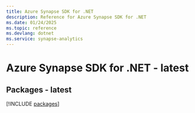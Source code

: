 ```yaml
---
title: Azure Synapse SDK for .NET
description: Reference for Azure Synapse SDK for .NET
ms.date: 01/24/2025
ms.topic: reference
ms.devlang: dotnet
ms.service: synapse-analytics
---
```

# Azure Synapse SDK for .NET - latest
## Packages - latest
[!INCLUDE [packages](synapse-index.md)]